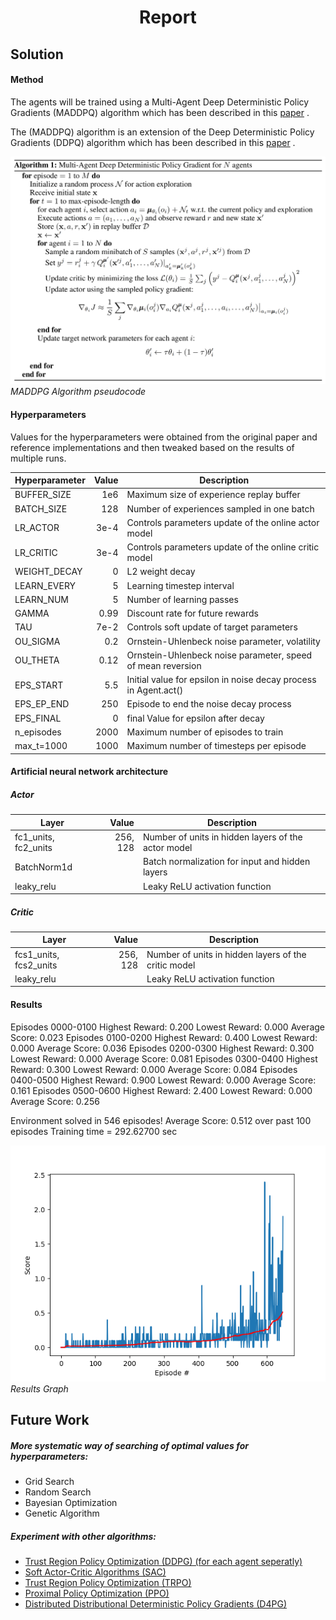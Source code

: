 # <center>  Report <center>

## Solution

#### Method 



The agents will be trained using a  Multi-Agent Deep Deterministic Policy Gradients (MADDPQ) algorithm which has been described in this [paper](https://arxiv.org/pdf/1706.02275.pdf) .

The (MADDPQ) algorithm is an extension of the Deep Deterministic Policy Gradients (DDPQ) algorithm which has been described in this [paper](https://arxiv.org/pdf/1509.02971.pdf) .

![MADDPG Algorithm](images/maddpg_pseudocode.png)*MADDPG Algorithm pseudocode*


#### Hyperparameters

Values for the hyperparameters were obtained from the original paper and reference implementations 
and then tweaked based on the results of multiple runs.

| Hyperparameter | Value | Description |
|---|---:|---|
| BUFFER_SIZE | 1e6 | Maximum size of experience replay buffer |
| BATCH_SIZE | 128 | Number of experiences sampled in one batch |
| LR_ACTOR | 3e-4 | Controls parameters update of the online actor model |
| LR_CRITIC | 3e-4 | Controls parameters update of the online critic model |
| WEIGHT_DECAY | 0 | L2 weight decay |
| LEARN_EVERY | 5 | Learning timestep interval |
| LEARN_NUM | 5 | Number of learning passes |
| GAMMA | 0.99 | Discount rate for future rewards |
| TAU | 7e-2  | Controls soft update of target parameters |
| OU_SIGMA | 0.2 | Ornstein-Uhlenbeck noise parameter, volatility |
| OU_THETA | 0.12 | Ornstein-Uhlenbeck noise parameter, speed of mean reversion |
| EPS_START | 5.5 | Initial value for epsilon in noise decay process in Agent.act() |
| EPS_EP_END | 250 | Episode to end the noise decay process |
| EPS_FINAL | 0 | final Value for epsilon after decay |
| n_episodes | 2000 | Maximum number of episodes to train |
| max_t=1000 | 1000 | Maximum number of timesteps per episode |

#### Artificial neural network architecture
##### Actor
| Layer | Value | Description |
|---|---:|---|
| fc1_units, fc2_units | 256, 128 | Number of units in hidden layers of the actor model |
| BatchNorm1d |  | Batch normalization for input and hidden layers |
| leaky_relu |  | Leaky ReLU activation function |

##### Critic
| Layer | Value | Description |
|---|---:|---|
| fcs1_units, fcs2_units | 256, 128 | Number of units in hidden layers of the critic model |
| leaky_relu |  | Leaky ReLU activation function |

#### Results

Episodes 0000-0100	 Highest Reward: 0.200	 Lowest Reward: 0.000	 Average Score: 0.023
Episodes 0100-0200	 Highest Reward: 0.400	 Lowest Reward: 0.000	 Average Score: 0.036
Episodes 0200-0300	 Highest Reward: 0.300	 Lowest Reward: 0.000	 Average Score: 0.081
Episodes 0300-0400	 Highest Reward: 0.300	 Lowest Reward: 0.000	 Average Score: 0.084
Episodes 0400-0500	 Highest Reward: 0.900	 Lowest Reward: 0.000	 Average Score: 0.161
Episodes 0500-0600	 Highest Reward: 2.400	 Lowest Reward: 0.000	 Average Score: 0.256

Environment solved in 546 episodes!
Average Score: 0.512 over past 100 episodes
Training time = 292.62700 sec

![MADDPG Algorithm](images/results_graph.png)*Results Graph*

## Future Work

##### More systematic way of searching of optimal values for hyperparameters:
 
 - Grid Search
 - Random Search
 - Bayesian Optimization
 - Genetic Algorithm

##### Experiment with other algorithms:
 - [Trust Region Policy Optimization (DDPG) (for each agent seperatly)](https://arxiv.org/pdf/1509.02971.pdf)
 - [Soft Actor-Critic Algorithms (SAC)](https://arxiv.org/abs/1812.05905)
 - [Trust Region Policy Optimization (TRPO)](https://arxiv.org/abs/1502.05477)
 - [Proximal Policy Optimization (PPO)](https://arxiv.org/pdf/1707.06347.pdf)
 - [Distributed Distributional Deterministic Policy Gradients (D4PG)](https://arxiv.org/abs/1804.08617)
 
